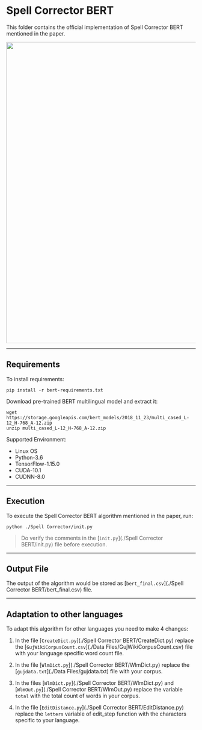# Spell Corrector BERT

This folder contains the official implementation of Spell Corrector BERT mentioned in the paper. 

<center><img src="https://upload.wikimedia.org/wikipedia/commons/c/c4/Spell_Corrector_BERT.png" width=800></center>

----------------------------------------------------------------------------

## Requirements

To install requirements:

```setup
pip install -r bert-requirements.txt
```
Download pre-trained BERT multilingual model and extract it:

```download
wget https://storage.googleapis.com/bert_models/2018_11_23/multi_cased_L-12_H-768_A-12.zip
unzip multi_cased_L-12_H-768_A-12.zip
```

Supported Environment:
- Linux OS
- Python-3.6
- TensorFlow-1.15.0
- CUDA-10.1
- CUDNN-8.0

-----------------------------------------------------------------------------

## Execution

To execute the Spell Corrector BERT algorithm mentioned in the paper, run:

```exec
python ./Spell Corrector/init.py
```

> Do verify the comments in the [`init.py`](./Spell Corrector BERT/init.py) file before execution.

-----------------------------------------------------------------------------

## Output File

The output of the algorithm would be stored as [`bert_final.csv`](./Spell Corrector BERT/bert_final.csv) file.

-----------------------------------------------------------------------------

## Adaptation to other languages

To adapt this algorithm for other languages you need to make 4 changes:

1. In the file [`CreateDict.py`](./Spell Corrector BERT/CreateDict.py) replace the [`GujWikiCorpusCount.csv`](./Data Files/GujWikiCorpusCount.csv) file with your language specific word count file.

2. In the file [`WlmDict.py`](./Spell Corrector BERT/WlmDict.py) replace the [`gujdata.txt`](./Data Files/gujdata.txt) file with your corpus.

3. In the files [`WlmDict.py`](./Spell Corrector BERT/WlmDict.py) and [`WlmOut.py`](./Spell Corrector BERT/WlmOut.py) replace the variable `total` with the total count of words in your corpus.

4. In the file [`EditDistance.py`](./Spell Corrector BERT/EditDistance.py) replace the `letters` variable of edit_step function with the characters specific to your language.
